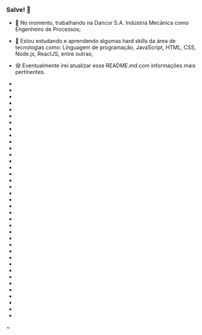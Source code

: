 ### Salve! 👋

- 🔭 No momento, trabalhando na Dancor S.A. Indústria Mecânica como Engenheiro de Processos;
- 🌱 Estou estudando e aprendendo algumas hard skills da área de tecnologias como: Linguagem de programação, JavaScript, HTML, CSS, Node.js, ReactJS, entre outras;
- 😄 Eventualmente irei atualizar esse README.md com informações mais pertinentes.

-
-
-
-
-
-
-
-
-
-
-
-
-
-
-
-
-
-
-
-
-
-
-
-
-
-
-
-
-
-
-
-
-
-
-
-
-
































~

